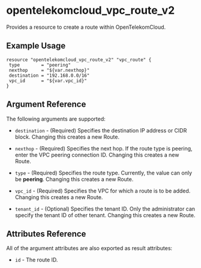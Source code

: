 # opentelekomcloud_vpc_route_v2

Provides a resource to create a route within OpenTelekomCloud.

## Example Usage

 ```hcl
resource "opentelekomcloud_vpc_route_v2" "vpc_route" {
  type        = "peering"
  nexthop     = "${var.nexthop}"
  destination = "192.168.0.0/16"
  vpc_id      = "${var.vpc_id}"
 }
```

## Argument Reference

The following arguments are supported:

* `destination` - (Required) Specifies the destination IP address or CIDR block. Changing this creates a new Route.

* `nexthop` - (Required) Specifies the next hop. If the route type is peering, enter the VPC peering connection ID. Changing this creates a new Route.

* `type` - (Required) Specifies the route type. Currently, the value can only be **peering**. Changing this creates a new Route.

* `vpc_id` - (Required) Specifies the VPC for which a route is to be added. Changing this creates a new Route.

* `tenant_id` - (Optional) Specifies the tenant ID. Only the administrator can specify the tenant ID of other tenant. Changing this creates a new Route.

## Attributes Reference

All of the argument attributes are also exported as
result attributes:

* `id` - The route ID.
